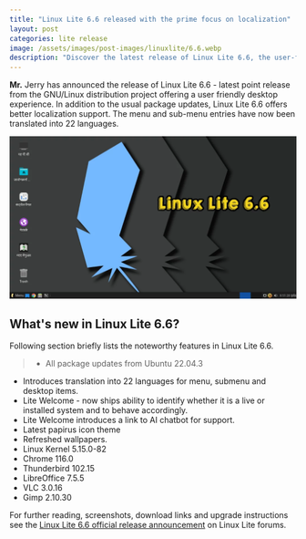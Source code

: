 ```yaml
---
title: "Linux Lite 6.6 released with the prime focus on localization"
layout: post
categories: lite release
image: /assets/images/post-images/linuxlite/6.6.webp
description: "Discover the latest release of Linux Lite 6.6, the user-friendly GNU/Linux distribution project. Get all the details on package updates, enhanced localization support in 22 languages, and exciting new features in this point release. Explore more in the official release announcement!"
---
```


**Mr.** Jerry has announced the release of Linux Lite 6.6 - latest point release from the GNU/Linux distribution project offering a user friendly desktop experience. In addition to the usual package updates, Linux Lite 6.6 offers better localization support. The menu and sub-menu entries have now been translated into 22 languages.

![Linux Lite 6.6 featured image](/assets/images/post-images/linuxlite/6.6.webp)

## What's new in Linux Lite 6.6?

Following section briefly lists the noteworthy features in Linux Lite 6.6.

> - All package updates from Ubuntu 22.04.3
- Introduces translation into 22 languages for menu, submenu and desktop items.
- Lite Welcome - now ships ability to identify whether it is a live or installed system and to behave accordingly.
- Lite Welcome introduces a link to AI chatbot for support.
- Latest papirus icon theme
- Refreshed wallpapers.
- Linux Kernel 5.15.0-82 
- Chrome 116.0
- Thunderbird 102.15
- LibreOffice 7.5.5
- VLC 3.0.16
- Gimp 2.10.30


For further reading, screenshots, download links and upgrade instructions see the [Linux Lite 6.6 official release announcement](https://www.linuxliteos.com/forums/release-announcements/linux-lite-6-6-final-released/) on Linux Lite forums.
